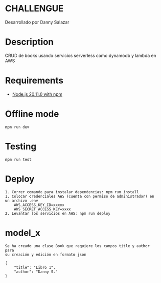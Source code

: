 # CHALLENGUE

Desarrollado por Danny Salazar

# Description
CRUD de books usando servicios serverless como dynamodb y lambda en AWS


# Requirements
- [Node.js 20.11.0 with npm](https://nodejs.org/en/download/releases/)


# Offline mode
    npm run dev


# Testing
    npm run test


# Deploy
    1. Correr comando para instalar dependencias: npm run install
    1. Colocar credenciales AWS (cuenta con permiso de administrador) en un archivo .env
        AWS_ACCESS_KEY_ID=xxxxx
        AWS_SECRET_ACCESS_KEY=xxxx
    2. Levantar los servicios en AWS: npm run deploy


# model_x
    Se ha creado una clase Book que requiere los campos title y author para
    su creación y edición en formato json

    {
        "title": "Libro 1",
        "author": "Danny S."
    }
